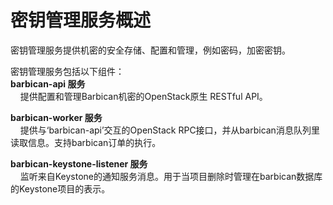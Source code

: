 # 密钥管理服务概述  
密钥管理服务提供机密的安全存储、配置和管理，例如密码，加密密钥。  

密钥管理服务包括以下组件：  
**barbican-api 服务**  
&nbsp;&nbsp;&nbsp;&nbsp;提供配置和管理Barbican机密的OpenStack原生 RESTful API。 

**barbican-worker 服务**  
&nbsp;&nbsp;&nbsp;&nbsp;提供与‘barbican-api’交互的OpenStack RPC接口，并从barbican消息队列里读取信息。支持barbican订单的执行。  

**barbican-keystone-listener 服务**  
&nbsp;&nbsp;&nbsp;&nbsp;监听来自Keystone的通知服务消息。用于当项目删除时管理在barbican数据库的Keystone项目的表示。